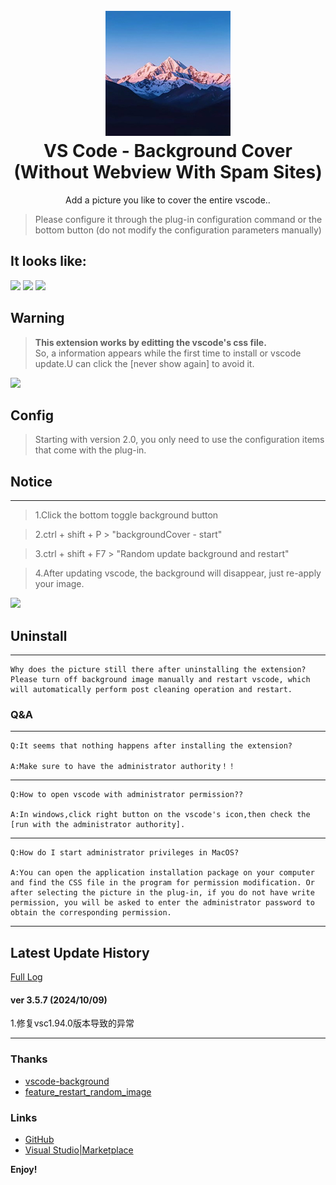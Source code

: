 <h1 align="center">
  <br>
    <img src="resources/background-cover.png" alt="logo" width="200">
  <br>
  VS Code - Background Cover (Without Webview With Spam Sites)
  <br>
</h1>

<p align="center">
Add a picture you like to cover the entire vscode..
<br/>
<a href="https://github.com/vscode-extension/vscode-background-cover">
</a>
</p>

> Please configure it through the plug-in configuration command or the bottom button (do not modify the configuration parameters manually)

## It looks like:
![](https://github.com/AShujiao/vscode-maxPlus/assets/14969576/df3089cd-d370-4b41-ac0b-777038dd6323)
![](https://github.com/AShujiao/vscode-maxPlus/assets/14969576/5533db3e-9a2b-46e5-a41d-df103141d0cd)
![](https://github.com/AShujiao/vscode-maxPlus/assets/14969576/20172d72-5384-4bfe-bceb-ec582cfb1698)

## Warning

> **This extension works by editting the vscode's css file.**  
> So, a information appears while the first time to install or vscode update.U can click the [never show again] to avoid it.

![](https://user-images.githubusercontent.com/14969576/47090529-b1b0b080-d255-11e8-8812-d541cb1c3852.png)


## Config

> Starting with version 2.0, you only need to use the configuration items that come with the plug-in.

## Notice
---

>1.Click the bottom toggle background button

>2.ctrl + shift + P  >  "backgroundCover - start" 

>3.ctrl + shift + F7 >  "Random update background and restart"

>4.After updating vscode, the background will disappear, just re-apply your image.  

![](https://user-images.githubusercontent.com/14969576/58956744-b076c880-87d1-11e9-8552-7a9f93eaf3b4.jpg)


## Uninstall
---
    Why does the picture still there after uninstalling the extension?  
    Please turn off background image manually and restart vscode, which will automatically perform post cleaning operation and restart.
    

### Q&A

---

    Q:It seems that nothing happens after installing the extension?

    A:Make sure to have the administrator authority！！

---

    Q:How to open vscode with administrator permission??

    A:In windows,click right button on the vscode's icon,then check the [run with the administrator authority].

---

    Q:How do I start administrator privileges in MacOS?

    A:You can open the application installation package on your computer and find the CSS file in the program for permission modification. Or after selecting the picture in the plug-in, if you do not have write permission, you will be asked to enter the administrator password to obtain the corresponding permission.

---

## Latest Update History
[Full Log](https://github.com/vscode-extension/vscode-background-cover/blob/master/CHANGELOG.md)

#### ver 3.5.7 (2024/10/09)

  1.修复vsc1.94.0版本导致的异常

---
### Thanks

* [vscode-background](https://github.com/shalldie/vscode-background)
* [feature_restart_random_image](https://github.com/AShujiao/vscode-background-cover/pull/2)

### Links

* [GitHub](https://github.com/Paper-Folding/vscode-background-cover)
* [Visual Studio|Marketplace](https://marketplace.visualstudio.com/items?itemName=PaperFolding.vscode-background-cover-lite)

**Enjoy!**
